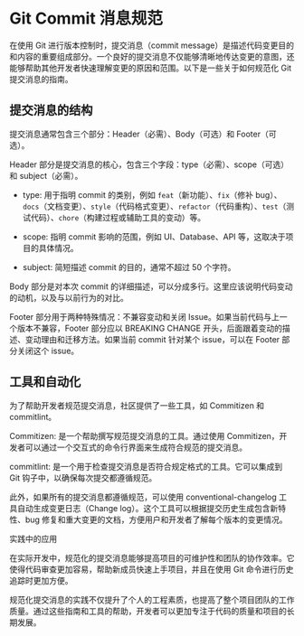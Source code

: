 # Git Commit 消息规范

在使用 Git 进行版本控制时，提交消息（commit message）是描述代码变更目的和内容的重要组成部分。一个良好的提交消息不仅能够清晰地传达变更的意图，还能够帮助其他开发者快速理解变更的原因和范围。以下是一些关于如何规范化 Git 提交消息的指南。

## 提交消息的结构

提交消息通常包含三个部分：Header（必需）、Body（可选）和 Footer（可选）。

Header 部分是提交消息的核心，包含三个字段：type（必需）、scope（可选）和 subject（必需）。

* type: 用于指明 commit 的类别，例如 `feat`（新功能）、`fix`（修补 bug）、`docs`（文档变更）、`style`（代码格式变更）、`refactor`（代码重构）、`test`（测试代码）、`chore`（构建过程或辅助工具的变动）等。

* scope: 指明 commit 影响的范围，例如 UI、Database、API 等，这取决于项目的具体情况。

* subject: 简短描述 commit 的目的，通常不超过 50 个字符。

Body 部分是对本次 commit 的详细描述，可以分成多行。这里应该说明代码变动的动机，以及与以前行为的对比。

Footer 部分用于两种特殊情况：不兼容变动和关闭 Issue。如果当前代码与上一个版本不兼容，Footer 部分应以 BREAKING CHANGE 开头，后面跟着变动的描述、变动理由和迁移方法。如果当前 commit 针对某个 issue，可以在 Footer 部分关闭这个 issue。

## 工具和自动化

为了帮助开发者规范提交消息，社区提供了一些工具，如 Commitizen 和 commitlint。

Commitizen: 是一个帮助撰写规范提交消息的工具。通过使用 Commitizen，开发者可以通过一个交互式的命令行界面来生成符合规范的提交消息。

commitlint: 是一个用于检查提交消息是否符合规定格式的工具。它可以集成到 Git 钩子中，以确保每次提交都遵循规范。

此外，如果所有的提交消息都遵循规范，可以使用 conventional-changelog 工具自动生成变更日志（Change log）。这个工具可以根据提交历史生成包含新特性、bug 修复和重大变更的文档，方便用户和开发者了解每个版本的变更情况。

实践中的应用

在实际开发中，规范化的提交消息能够提高项目的可维护性和团队的协作效率。它使得代码审查更加容易，帮助新成员快速上手项目，并且在使用 Git 命令进行历史追踪时更加方便。

规范化提交消息的实践不仅提升了个人的工程素质，也提高了整个项目团队的工作质量。通过这些指南和工具的帮助，开发者可以更加专注于代码的质量和项目的长期发展。